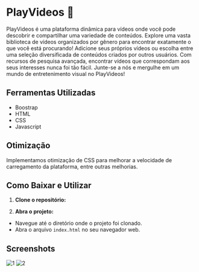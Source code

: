 # PlayVideos 🎥

PlayVideos é uma plataforma dinâmica para vídeos onde você pode descobrir e compartilhar uma variedade de conteúdos. Explore uma vasta biblioteca de vídeos organizados por gênero para encontrar exatamente o que você está procurando! Adicione seus próprios vídeos ou escolha entre uma seleção diversificada de conteúdos criados por outros usuários. Com recursos de pesquisa avançada, encontrar vídeos que correspondam aos seus interesses nunca foi tão fácil. Junte-se a nós e mergulhe em um mundo de entretenimento visual no PlayVideos!

## Ferramentas Utilizadas

- Boostrap
- HTML
- CSS
- Javascript

## Otimização

Implementamos otimização de CSS para melhorar a velocidade de carregamento da plataforma, entre outras melhorias.

## Como Baixar e Utilizar

1. **Clone o repositório:**

2. **Abra o projeto:**
- Navegue até o diretório onde o projeto foi clonado.
- Abra o arquivo `index.html` no seu navegador web.

## Screenshots
![1](https://github.com/MrHoneys/PlayVideos/assets/143344101/1ad7c337-9458-4308-a47d-42208b0a97fb)
![2](https://github.com/MrHoneys/PlayVideos/assets/143344101/bc421d8f-47f3-4565-afe7-e5582c082020)
